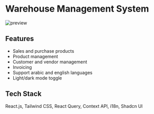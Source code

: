 # Warehouse Management System

![preview](https://res.cloudinary.com/dm1ziouxl/image/upload/v1731114892/store_management_jon72z.webp)

## Features

- Sales and purchase products
- Product management
- Customer and vendor management
- Invoicing
- Support arabic and english languages
- Light/dark mode toggle

## Tech Stack

React.js, Tailwind CSS, React Query, Context API, i18n, Shadcn UI
